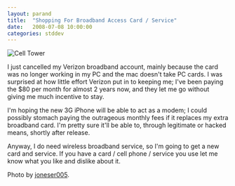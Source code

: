 ```yaml
---
layout: parand
title:  "Shopping For Broadband Access Card / Service"
date:   2008-07-08 10:00:00
categories: stddev
---
```

![Cell Tower](/web/20110106035410im_/http://farm4.static.flickr.com/3082/2504272466_1785fc491b_m_d.jpg)

I just cancelled my Verizon broadband account, mainly because the card was no longer working in my PC and the mac doesn't take PC cards. I was surprised at how little effort Verizon put in to keeping me; I've been paying the $80 per month for almost 2 years now, and they let me go without giving me much incentive to stay.

I'm hoping the new 3G iPhone will be able to act as a modem; I could possibly stomach paying the outrageous monthly fees if it replaces my extra broadband card. I'm pretty sure it'll be able to, through legitimate or hacked means, shortly after release.

Anyway, I do need wireless broadband service, so I'm going to get a new card and service. If you have a card / cell phone / service you use let me know what you like and dislike about it.

Photo by [joneser005](/web/20110106035410/http://flickr.com/photos/joneser005/2504272466/).
